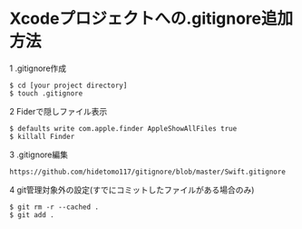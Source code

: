 # Xcodeプロジェクトへの.gitignore追加方法

1 .gitignore作成

	$ cd [your project directory]
	$ touch .gitignore

2 Fiderで隠しファイル表示

	$ defaults write com.apple.finder AppleShowAllFiles true
	$ killall Finder

3 .gitignore編集

	https://github.com/hidetomo117/gitignore/blob/master/Swift.gitignore

4 git管理対象外の設定(すでにコミットしたファイルがある場合のみ)

	$ git rm -r --cached .
	$ git add .
